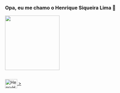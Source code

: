 ### Opa, eu me chamo o Henrique Siqueira Lima 👋

<div>
  <a href="https://beacons.ai/HenriqueSL15">
  <img height="180em" src="https://github-readme-stats.vercel.app/api?username=HenriqueSL15&show_icons=true&theme=dark&include_all_commits=true&count_private=true"/>
  <!-- <img height="180em" src="https://github-readme-stats.vercel.app/api/top_langs/?username=HenriqueSL15&layout=compact&langs_count=16&theme=dark"/>-->
</div>
  
  ##
  
  <div>
    <img align="center" alt="HenryHTML" height="30" width="40" src=<link rel="stylesheet" href="https://cdn.jsdelivr.net/gh/devicons/devicon@v2.15.1/devicon.min.css">
          > 
